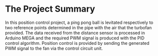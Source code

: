 # The Project Summary
In this position control project, a ping pong ball is levitated respectively to two reference points determined in the pipe with the air that the turbofan provided. The data received from the distance sensor is processed in Arduino MEGA and the required PWM signal is produced with the PID control algorithm. Position control is provided by sending the generated PWM signal to the fan via the control circuit unit.
